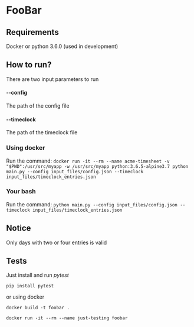 # FooBar
## Requirements
Docker or python 3.6.0 (used in development)

## How to run?
There are two input parameters to run
#### --config
The path of the config file
#### --timeclock
The path of the timeclock file

### Using docker
Run the command:
`docker run -it --rm --name acme-timesheet -v "$PWD":/usr/src/myapp -w /usr/src/myapp python:3.6.5-alpine3.7 python main.py --config input_files/config.json --timeclock input_files/timeclock_entries.json`
### Your bash
Run the command:
`python main.py --config input_files/config.json --timeclock input_files/timeclock_entries.json`

## Notice
Only days with two or four entries is valid

## Tests
Just install and run *pytest*

`pip install pytest`

or using docker

`docker build -t foobar .`

`docker run -it --rm --name just-testing foobar`
